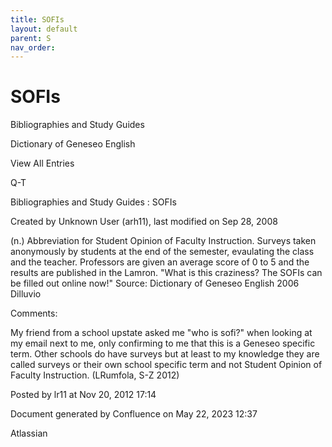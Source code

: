 ```yaml
---
title: SOFIs
layout: default
parent: S
nav_order:
---
```


# SOFIs

Bibliographies and Study Guides

Dictionary of Geneseo English

View All Entries

Q-T

Bibliographies and Study Guides : SOFIs

Created by  Unknown User (arh11), last modified on Sep 28, 2008

(n.) Abbreviation for Student Opinion of Faculty Instruction. Surveys taken anonymously by students at the end of the semester, evaulating the class and the teacher. Professors are given an average score of 0 to 5 and the results are published in the Lamron. &quot;What is this craziness? The SOFIs can be filled out online now!&quot; Source: Dictionary of Geneseo English 2006 Dilluvio

Comments:

My friend from a school upstate asked me &quot;who is sofi?&quot; when looking at my email next to me, only confirming to me that this is a Geneseo specific term. Other schools do have surveys but at least to my knowledge they are called surveys or their own school specific term and not Student Opinion of Faculty Instruction. (LRumfola, S-Z 2012)

Posted by lr11 at Nov 20, 2012 17:14

Document generated by Confluence on May 22, 2023 12:37

Atlassian

